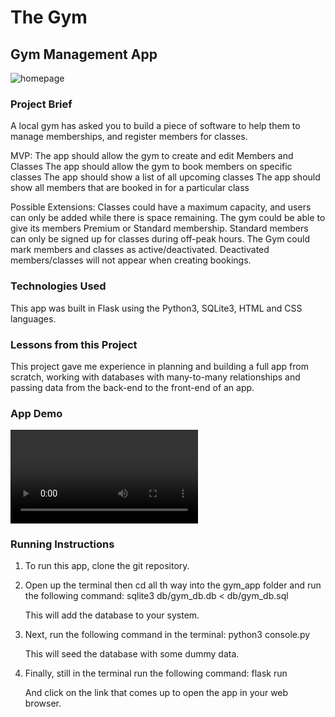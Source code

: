 # The Gym <br />
## Gym Management App

![homepage](<img src="images/homepage.png width="200px" alt="homepage" />)

### Project Brief
A local gym has asked you to build a piece of software to help them to manage memberships, and register members for classes.

MVP:
The app should allow the gym to create and edit Members and Classes
The app should allow the gym to book members on specific classes
The app should show a list of all upcoming classes
The app should show all members that are booked in for a particular class

Possible Extensions:
Classes could have a maximum capacity, and users can only be added while there is space remaining.
The gym could be able to give its members Premium or Standard membership. Standard members can only be signed up for classes during off-peak hours.
The Gym could mark members and classes as active/deactivated. Deactivated members/classes will not appear when creating bookings.

### Technologies Used
This app was built in Flask using the Python3, SQLite3, HTML and CSS languages.

### Lessons from this Project
This project gave me experience in planning and building a full app from scratch, working with databases with many-to-many relationships and passing data from the back-end to the front-end of an app.

### App Demo
![Demo](images/gym_app_full.mov)

### Running Instructions
1. To run this app, clone the git repository.

2. Open up the terminal then cd all th way into the gym_app folder and run the following command:
      sqlite3 db/gym_db.db < db/gym_db.sql

   This will add the database to your system.

3. Next, run the following command in the terminal:
      python3 console.py
   
   This will seed the database with some dummy data.

4. Finally, still in the terminal run the following command:
      flask run

   And click on the link that comes up to open the app in your web browser.


